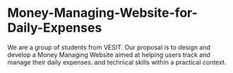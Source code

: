 # Money-Managing-Website-for-Daily-Expenses
We are a group of students from VESIT. Our proposal is to design and develop a Money Managing Website aimed at helping users track and manage their daily expenses.  and technical skills within a practical context.
